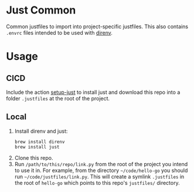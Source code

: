 # Just Common

Common justfiles to import into project-specific justfiles. This also contains `.envrc` files intended to be used with [direnv](https://direnv.net/).

# Usage

## CICD

Include the action [setup-just](https://github.com/herdkey/github-actions/blob/ea2190e4bc975cc9cd1a0a0803a2b9124bde26e6/.github/actions/setup-just/action.yml#L19-L19) to install just and download this repo into a folder `.justfiles` at the root of the project.

## Local

1. Install direnv and just:
    ```shell
    brew install direnv
    brew install just
    ```
2. Clone this repo.
3. Run `/path/to/this/repo/link.py` from the root of the project you intend to use it in. For example, from the directory `~/code/hello-go` you should run `~/code/justfiles/link.py`. This will create a symlink `.justfiles` in the root of `hello-go` which points to this repo's `justfiles/` directory.
